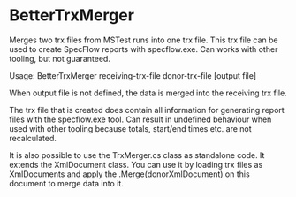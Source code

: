 # BetterTrxMerger
Merges two trx files from MSTest runs into one trx file. This trx file can be used to create SpecFlow reports with specflow.exe. Can works with other tooling, but not guaranteed.

Usage: BetterTrxMerger receiving-trx-file donor-trx-file [output file]

When output file is not defined, the data is merged into the receiving trx file.

The trx file that is created does contain all information for generating report files with the specflow.exe tool. Can result in undefined behaviour when used with other tooling because totals, start/end times etc. are not recalculated.

It is also possible to use the TrxMerger.cs class as standalone code. It extends the XmlDocument class. You can use it by loading trx files as XmlDocuments and apply the .Merge(donorXmlDocument) on this document to merge data into it.
